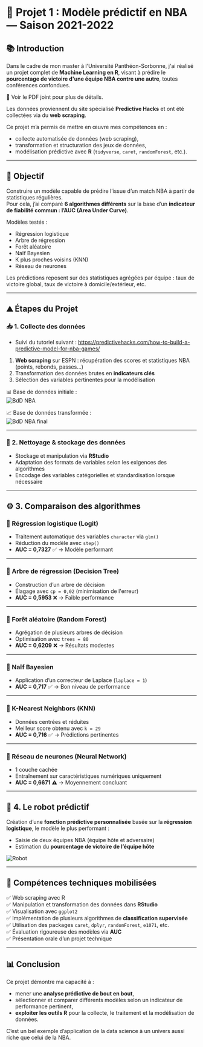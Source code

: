 # 🏀 Projet 1 : Modèle prédictif en NBA — Saison 2021-2022

## 📚 Introduction

Dans le cadre de mon master à l'Université Panthéon-Sorbonne, j'ai réalisé un projet complet de **Machine Learning en R**, visant à prédire le **pourcentage de victoire d'une équipe NBA contre une autre**, toutes conférences confondues.

📄 Voir le PDF joint pour plus de détails.

Les données proviennent du site spécialisé **Predictive Hacks** et ont été collectées via du **web scraping**.

Ce projet m’a permis de mettre en œuvre mes compétences en :
- collecte automatisée de données (web scraping),
- transformation et structuration des jeux de données,
- modélisation prédictive avec **R** (`tidyverse`, `caret`, `randomForest`, etc.).

---

## 🎯 Objectif

Construire un modèle capable de prédire l’issue d’un match NBA à partir de statistiques régulières.  
Pour cela, j’ai comparé **6 algorithmes différents** sur la base d’un **indicateur de fiabilité commun : l’AUC (Area Under Curve)**.

Modèles testés :
- Régression logistique
- Arbre de régression
- Forêt aléatoire
- Naïf Bayesien
- K plus proches voisins (KNN)
- Réseau de neurones

Les prédictions reposent sur des statistiques agrégées par équipe : taux de victoire global, taux de victoire à domicile/extérieur, etc.

---

## ⛰️ Étapes du Projet

### 📥 1. Collecte des données

- Suivi du tutoriel suivant : https://predictivehacks.com/how-to-build-a-predictive-model-for-nba-games/
1. **Web scraping** sur ESPN : récupération des scores et statistiques NBA (points, rebonds, passes...)
2. Transformation des données brutes en **indicateurs clés**
3. Sélection des variables pertinentes pour la modélisation

📊 Base de données initiale :  
![BdD NBA](https://github.com/user-attachments/assets/0c61a28e-bc65-4d91-9003-df157d5c9d9f)

📈 Base de données transformée :  
![BdD NBA final](https://github.com/user-attachments/assets/ff0ac821-9434-47db-818c-d8ee21c2b4dc)

---

### 🧹 2. Nettoyage & stockage des données

- Stockage et manipulation via **RStudio**
- Adaptation des formats de variables selon les exigences des algorithmes
- Encodage des variables catégorielles et standardisation lorsque nécessaire

---

## ⚙️ 3. Comparaison des algorithmes

### 🔢 Régression logistique (Logit)
- Traitement automatique des variables `character` via `glm()`
- Réduction du modèle avec `step()`
- **AUC = 0,7327** ✅ → Modèle performant

---

### 🌳 Arbre de régression (Decision Tree)
- Construction d’un arbre de décision
- Élagage avec `cp = 0,02` (minimisation de l'erreur)
- **AUC = 0,5953** ❌ → Faible performance

---

### 🌲 Forêt aléatoire (Random Forest)
- Agrégation de plusieurs arbres de décision
- Optimisation avec `trees = 80`
- **AUC = 0,6209** ❌ → Résultats modestes

---

### 🧮 Naïf Bayesien
- Application d’un correcteur de Laplace (`laplace = 1`)
- **AUC = 0,717** ✅ → Bon niveau de performance

---

### 👥 K-Nearest Neighbors (KNN)
- Données centrées et réduites
- Meilleur score obtenu avec `k = 29`
- **AUC = 0,716** ✅ → Prédictions pertinentes

---

### 🧠 Réseau de neurones (Neural Network)
- 1 couche cachée
- Entraînement sur caractéristiques numériques uniquement
- **AUC = 0,6671** ⚠️ → Moyennement concluant

---

## 🤖 4. Le robot prédictif

Création d’une **fonction prédictive personnalisée** basée sur la **régression logistique**, le modèle le plus performant :

- Saisie de deux équipes NBA (équipe hôte et adversaire)
- Estimation du **pourcentage de victoire de l’équipe hôte**

![Robot](https://github.com/user-attachments/assets/5babef01-3182-4432-bdb9-d5550877509d)

---

## 🧠 Compétences techniques mobilisées

✅ Web scraping avec R  
✅ Manipulation et transformation des données dans **RStudio**  
✅ Visualisation avec `ggplot2`  
✅ Implémentation de plusieurs algorithmes de **classification supervisée**  
✅ Utilisation des packages `caret`, `dplyr`, `randomForest`, `e1071`, etc.  
✅ Évaluation rigoureuse des modèles via **AUC**  
✅ Présentation orale d’un projet technique

---

## 📊 Conclusion

Ce projet démontre ma capacité à :
- mener une **analyse prédictive de bout en bout**,
- sélectionner et comparer différents modèles selon un indicateur de performance pertinent,
- **exploiter les outils R** pour la collecte, le traitement et la modélisation de données.

C’est un bel exemple d’application de la data science à un univers aussi riche que celui de la NBA.
